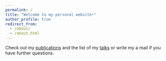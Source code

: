 ```yaml
---
permalink: /
title: "Welcome to my personal website!"
author_profile: true
redirect_from: 
  - /about/
  - /about.html
---
```


Check out my [publications](/publications/) and the list of my [talks](/talks/) or write my a mail if you have further questions.